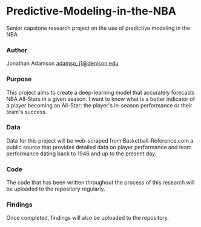 # Predictive-Modeling-in-the-NBA
Senior capstone research project on the use of predictive modeling in the NBA


### Author
Jonathan Adamson
adamso_j1@denison.edu

### Purpose
This project aims to create a deep-learning model that accurately forecasts NBA All-Stars in a given season. I want to know what is a better indicator of a player becoming an All-Star: the player's in-season performance or their team's success. 

### Data
Data for this project will be web-scraped from Basketball-Reference.com a public source that provides detailed data on player performance and team performance dating back to 1946 and up to the present day. 

### Code
The code that has been written throughout the process of this research will be uploaded to the repository regularly. 

### Findings
Once completed, findings will also be uploaded to the repository. 
